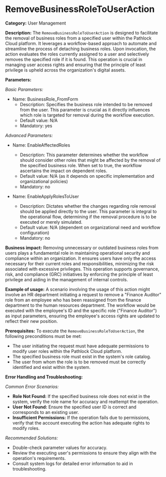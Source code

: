 # RemoveBusinessRoleToUserAction

**Category:** User Management

**Description:** The `RemoveBusinessRoleToUserAction` is designed to facilitate the removal of business roles from a specified user within the Pathlock Cloud platform. It leverages a workflow-based approach to automate and streamline the process of detaching business roles. Upon invocation, the action evaluates the roles currently assigned to a user and selectively removes the specified role if it is found. This operation is crucial in managing user access rights and ensuring that the principle of least privilege is upheld across the organization's digital assets.

**Parameters:**

_Basic Parameters:_

- Name: BusinessRole_FromForm
  - Description: Specifies the business role intended to be removed from the user. This parameter is crucial as it directly influences which role is targeted for removal during the workflow execution.
  - Default value: N/A
  - Mandatory: yes

_Advanced Parameters:_

- Name: EnableAffectedRoles
  - Description: This parameter determines whether the workflow should consider other roles that might be affected by the removal of the specified business role. When set to true, the workflow ascertains the impact on dependent roles.
  - Default value: N/A (as it depends on specific implementation and organizational policies)
  - Mandatory: no

- Name: EnableApplyRolesToUser
  - Description: Dictates whether the changes regarding role removal should be applied directly to the user. This parameter is integral to the operational flow, determining if the removal procedure is to be executed or merely simulated.
  - Default value: N/A (dependent on organizational need and workflow configuration)
  - Mandatory: no

**Business impact:** Removing unnecessary or outdated business roles from users plays a fundamental role in maintaining operational security and compliance within an organization. It ensures users have only the access necessary for their current roles and responsibilities, minimizing the risk associated with excessive privileges. This operation supports governance, risk, and compliance (GRC) initiatives by enforcing the principle of least privilege and aiding in the management of internal controls.

**Example of usage:** A scenario involving the usage of this action might involve an HR department initiating a request to remove a "Finance Auditor" role from an employee who has been reassigned from the finance department to the human resources department. The workflow would be executed with the employee's ID and the specific role ("Finance Auditor") as input parameters, ensuring the employee's access rights are updated to reflect their new position.

**Prerequisites:** To execute the `RemoveBusinessRoleToUserAction`, the following preconditions must be met:
- The user initiating the request must have adequate permissions to modify user roles within the Pathlock Cloud platform.
- The specified business role must exist in the system's role catalog.
- The user from whom the role is to be removed must be correctly identified and exist within the system.

**Error Handling and Troubleshooting:**

_Common Error Scenarios:_

- **Role Not Found:** If the specified business role does not exist in the system, verify the role name for accuracy and reattempt the operation.
- **User Not Found:** Ensure the specified user ID is correct and corresponds to an existing user.
- **Insufficient Permissions:** If the operation fails due to permissions, verify that the account executing the action has adequate rights to modify roles.

_Recommended Solutions:_

- Double-check parameter values for accuracy.
- Review the executing user's permissions to ensure they align with the operation's requirements.
- Consult system logs for detailed error information to aid in troubleshooting.

